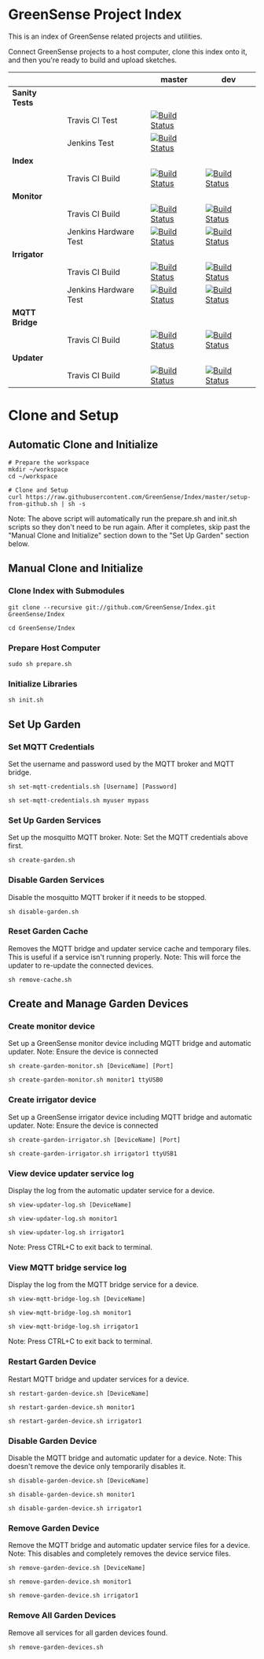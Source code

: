 # GreenSense Project Index
This is an index of GreenSense related projects and utilities.

Connect GreenSense projects to a host computer, clone this index onto it, and then you're ready to build and upload sketches.



|               |               | master | dev |
| ------------- | ------------- | ------------- | ------------- |
| **Sanity Tests**  |               |               |               |
|               | Travis CI Test  | [![Build Status](https://travis-ci.org/GreenSense/SanityTests.svg?branch=master)](https://travis-ci.org/GreenSense/Index) |  |
|               | Jenkins Test  | [![Build Status](http://greensense.hopto.org:8090/job/GreenSense/job/SanityTests/job/master/badge/icon)](http:/greensense.hopto.org:8090/job/GreenSense/job/SanityTests/job/master/)  |   |
| **Index**  |               |               |               |
|               | Travis CI Build  | [![Build Status](https://travis-ci.org/GreenSense/Index.svg?branch=master)](https://travis-ci.org/GreenSense/Index) | [![Build Status](https://travis-ci.org/GreenSense/Index.svg?branch=dev)](https://travis-ci.org/GreenSense/Index) |
| **Monitor**  |               |               |               |
|               | Travis CI Build  | [![Build Status](https://travis-ci.org/GreenSense/SoilMoistureSensorCalibratedSerial.svg?branch=master)](https://travis-ci.org/GreenSense/SoilMoistureSensorCalibratedSerial)  | [![Build Status](https://travis-ci.org/GreenSense/SoilMoistureSensorCalibratedSerial.svg?branch=dev)](https://travis-ci.org/GreenSense/SoilMoistureSensorCalibratedSerial)  |
|               | Jenkins Hardware Test  | [![Build Status](http://greensense.hopto.org:8080/job/GreenSense/job/SoilMoistureSensorCalibratedSerial/job/master/badge/icon)](http:/greensense.hopto.org:8080/job/GreenSense/job/SoilMoistureSensorCalibratedSerial/job/master/)  | [![Build Status](http://greensense.hopto.org:8080/job/GreenSense/job/SoilMoistureSensorCalibratedSerial/job/dev/badge/icon)](http:/greensense.hopto.org:8080/job/GreenSense/job/SoilMoistureSensorCalibratedSerial/job/dev/)  |
| **Irrigator**  |               |               |               |
|               | Travis CI Build  | [![Build Status](https://travis-ci.org/GreenSense/SoilMoistureSensorCalibratedPump.svg?branch=master)](https://travis-ci.org/GreenSense/SoilMoistureSensorCalibratedPump)  | [![Build Status](https://travis-ci.org/GreenSense/SoilMoistureSensorCalibratedPump.svg?branch=dev)](https://travis-ci.org/GreenSense/SoilMoistureSensorCalibratedPump)  |
|               | Jenkins Hardware Test  | [![Build Status](http://greensense.hopto.org:8080/job/GreenSense/job/SoilMoistureSensorCalibratedPump/job/master/badge/icon)](http:/greensense.hopto.org:8080/job/GreenSense/job/SoilMoistureSensorCalibratedPump/job/master/)  | [![Build Status](http://greensense.hopto.org:8080/job/GreenSense/job/SoilMoistureSensorCalibratedPump/job/dev/badge/icon)](http:/greensense.hopto.org:8080/job/GreenSense/job/SoilMoistureSensorCalibratedPump/job/dev/)  |
| **MQTT Bridge**  |               |               |               |
|               | Travis CI Build  | [![Build Status](https://travis-ci.org/CompulsiveCoder/BridgeArduinoSerialToMqttSplitCsv.svg?branch=master)](https://travis-ci.org/CompulsiveCoder/BridgeArduinoSerialToMqttSplitCsv)  | [![Build Status](https://travis-ci.org/CompulsiveCoder/BridgeArduinoSerialToMqttSplitCsv.svg?branch=dev)](https://travis-ci.org/CompulsiveCoder/BridgeArduinoSerialToMqttSplitCsv)  |
| **Updater**  |               |               |               |
|               | Travis CI Build  | [![Build Status](https://travis-ci.org/CompulsiveCoder/GitDeployer.svg?branch=master)](https://travis-ci.org/CompulsiveCoder/GitDeployer)  | [![Build Status](https://travis-ci.org/CompulsiveCoder/GitDeployer.svg?branch=dev)](https://travis-ci.org/CompulsiveCoder/GitDeployer)  |


# Clone and Setup

## Automatic Clone and Initialize
```
# Prepare the workspace
mkdir ~/workspace
cd ~/workspace

# Clone and Setup
curl https://raw.githubusercontent.com/GreenSense/Index/master/setup-from-github.sh | sh -s
```
Note: The above script will automatically run the prepare.sh and init.sh scripts so they don't need to be run again.
After it completes, skip past the "Manual Clone and Initialize" section down to the "Set Up Garden" section below.

## Manual Clone and Initialize
### Clone Index with Submodules
```
git clone --recursive git://github.com/GreenSense/Index.git GreenSense/Index

cd GreenSense/Index
```

### Prepare Host Computer
```
sudo sh prepare.sh
```

### Initialize Libraries
```
sh init.sh
```

## Set Up Garden
### Set MQTT Credentials
Set the username and password used by the MQTT broker and MQTT bridge.
```
sh set-mqtt-credentials.sh [Username] [Password]

sh set-mqtt-credentials.sh myuser mypass
```

### Set Up Garden Services
Set up the mosquitto MQTT broker.
Note: Set the MQTT credentials above first.
```
sh create-garden.sh
```

### Disable Garden Services
Disable the mosquitto MQTT broker if it needs to be stopped.
```
sh disable-garden.sh
```

### Reset Garden Cache
Removes the MQTT bridge and updater service cache and temporary files. This is useful if a service isn't running properly.
Note: This will force the updater to re-update the connected devices.
```
sh remove-cache.sh
```

## Create and Manage Garden Devices
### Create monitor device
Set up a GreenSense monitor device including MQTT bridge and automatic updater.
Note: Ensure the device is connected
```
sh create-garden-monitor.sh [DeviceName] [Port]

sh create-garden-monitor.sh monitor1 ttyUSB0
```

### Create irrigator device
Set up a GreenSense irrigator device including MQTT bridge and automatic updater.
Note: Ensure the device is connected
```
sh create-garden-irrigator.sh [DeviceName] [Port]

sh create-garden-irrigator.sh irrigator1 ttyUSB1
```

### View device updater service log
Display the log from the automatic updater service for a device.
```
sh view-updater-log.sh [DeviceName]

sh view-updater-log.sh monitor1

sh view-updater-log.sh irrigator1
```
Note: Press CTRL+C to exit back to terminal.

### View MQTT bridge service log
Display the log from the MQTT bridge service for a device.
```
sh view-mqtt-bridge-log.sh [DeviceName]

sh view-mqtt-bridge-log.sh monitor1

sh view-mqtt-bridge-log.sh irrigator1
```
Note: Press CTRL+C to exit back to terminal.

### Restart Garden Device
Restart MQTT bridge and updater services for a device.
```
sh restart-garden-device.sh [DeviceName]

sh restart-garden-device.sh monitor1

sh restart-garden-device.sh irrigator1
```

### Disable Garden Device
Disable the MQTT bridge and automatic updater for a device.
Note: This doesn't remove the device only temporarily disables it.
```
sh disable-garden-device.sh [DeviceName]

sh disable-garden-device.sh monitor1

sh disable-garden-device.sh irrigator1
```

### Remove Garden Device
Remove the MQTT bridge and automatic updater service files for a device.
Note: This disables and completely removes the device service files.
```
sh remove-garden-device.sh [DeviceName]

sh remove-garden-device.sh monitor1

sh remove-garden-device.sh irrigator1
```

### Remove All Garden Devices
Remove all services for all garden devices found.
```
sh remove-garden-devices.sh
```
